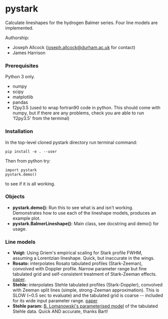 # pystark

Calculate lineshapes for the hydrogen Balmer series. Four line models are implemented.

Authorship:

- Joseph Allcock (joseph.allcock@durham.ac.uk for contact)
- James Harrison


### Prerequisites

Python 3 only.

- numpy
- scipy
- matplotlib
- pandas
- f2py3.5 (used to wrap fortran90 code in python. This should come with numpy, but if there are any problems, check you are 
able to run 'f2py3.5' from the terminal)

### Installation

In the top-level cloned pystark directory run terminal command:

```
pip install -e . --user
```
Then from python try:
```
import pystark
pystark.demo()
```
to see if it is all working.

### Objects

- **pystark.demo():** Run this to see what is and isn't working. Demonstrates how to use each of the lineshape models, produces an example plot. 
- **pystark.BalmerLineshape():** Main class, see docstring and demo() for usage. 


### Line models

- **Voigt:** Using Griem's empirical scaling for Stark profile FWHM, assuming a Lorentzian lineshape. Quick, but 
inaccurate in the wings.
- **Rosato:** interpolates Rosato tabulated profiles (Stark-Zeeman), convolved with Doppler profile. Narrow parameter range but fine tabulated grid and self-consistent treatment of Stark-Zeeman effects. [paper](https://www.sciencedirect.com/science/article/pii/S0022407316305325).
- **Stehle:** interpolates Stehle tabulated profiles (Stark-Doppler), convolved with Zeeman split lines (simple, 
strong-Zeeman approximation). This is SLOW (~0.5 sec to evaluate) and the tabulated grid is coarse -- included for its wide input parameter range.  [paper](https://lerma.obspm.fr/~stehle/Articles/1999AAS140Stehle.pdf)
- **Stehle param:** [B. Lomanowski's parameterised model](http://iopscience.iop.org/article/10.1088/0029-5515/55/12/123028/meta "Bart's paper") of the tabulated Stehle data. Quick AND accurate, thanks Bart!


